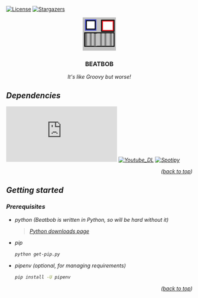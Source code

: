 <div id="top"></div>

[![License][license-shield]][license-url] [![Stargazers][stars-shield]][stars-url]

<div align="center">
	<img src="images/bobotlogo.png" alt="logo" width="90" height="90">
	<h3 align="center">BEATBOB</h3>
	<p align="center"><i>It's like Groovy but worse!<i/></p>
</div>




## Dependencies

[![Discord.py][discordpy-shield]][discordpy-url] [![Youtube_DL][youtubedl-shield]][youtubedl-url] [![Spotipy][spotipy-shield]][spotipy-url]

<p align="right">(<a href="#top">back to top</a>)</p>


## Getting started

### Prerequisites

- python (Beatbob is written in Python, so will be hard without it) </br>
  > [Python downloads page](https://www.python.org/downloads/)

- pip
  ```sh
  python get-pip.py
  ```

- pipenv (optional, for managing requirements)
  ```sh
  pip install -U pipenv
  ```


<p align="right">(<a href="#top">back to top</a>)</p>

<!-- General info shields and urls -->
[license-shield]: https://img.shields.io/github/license/blondberg/beatbob?style=for-the-badge
[license-url]: https://github.com/blondberg/beatbob/beatbob/license
[stars-shield]: https://img.shields.io/github/stars/blondberg/beatbob?style=for-the-badge
[stars-url]: https://github.com/blondberg/beatbob/stargazers

<!-- Dependency urls and shields for the project -->
[discordpy-shield]: https://img.shields.io/github/pipenv/locked/dependency-version/blondberg/beatbob/discord.py?style=for-the-badge
[discordpy-url]: https://pypi.org/project/discord.py/
[youtubedl-shield]: https://img.shields.io/github/pipenv/locked/dependency-version/blondberg/beatbob/youtube-dl?style=for-the-badge
[youtubedl-url]: https://pypi.org/project/youtube_dl/
[spotipy-shield]: https://img.shields.io/github/pipenv/locked/dependency-version/blondberg/beatbob/spotipy?style=for-the-badge
[spotipy-url]: https://pypi.org/project/spotipy/
